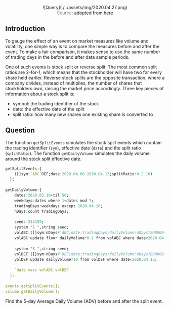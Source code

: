 <span style="display:block;text-align:center">
![Query](./../assets/img/2020.04.27.png)
</span>
<span style="display:block;text-align:center"><font color="grey">Source: </font>adopted from <a href="https://www.siegeljewelers.com/tradedays">here</a></span>


## Introduction
To gauge the effect of an event on market measures like volume and volatility, one simple way is to compare the measures before and after the event. To make a fair comparison, it makes sense to use the same number of trading days in the before and after data sample periods.

One of such events is stock split or reverse split. The most common split ratios are 2-for-1, which means that the stockholder will have two for every share held earlier. Reverse stock splits are the opposite transaction, where a company divides, instead of multiplies, the number of shares that stockholders own, raising the market price accordingly. Three key pieces of information about a stock split is:

- symbol: the trading identifier of the stock
- date: the effective date of the split
- split ratio: how many new shares one existing share is converted to

## Question
The function ``getSplitEvents`` simulates the stock split events which contain the trading identifier (``sym``), effective date (``date``) and the split ratio (``splitRatio``). The function ``getDailyVolume`` simulates the daily volume around the stock split effective date.

```q
getSplitEvents:{
    ([]sym:`ABC`DEF;date:2020.04.08 2020.04.13;splitRatio:0.2 10)
  };

getDailyVolume:{
    dates:2020.03.10+til 50;
    weekdays:dates where 1<dates mod 7;
    tradingDays:weekdays except 2020.04.10;
    nDays:count tradingDays;

    seed:-314159;
    system "S ",string seed;
    volABC:([]sym:nDays#`ABC;date:tradingDays;dailyVolume:nDays?200000+nDays?300000);
    volABC:update floor dailyVolume*0.2 from volABC where date<2020.04.08;

    system "S ",string seed;
    volDEF:([]sym:nDays#`DEF;date:tradingDays;dailyVolume:nDays?800000+nDays?300000);
    volDEF:update dailyVolume*10 from volDEF where date<2020.04.13;

    `date xasc volABC,volDEF
  };

events:getSplitEvents[];
volume:getDailyVolume[];
```

Find the 5-day Average Daily Volume (ADV) before and after the split event.
